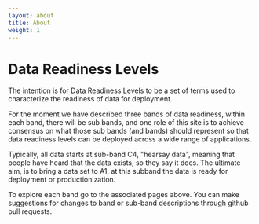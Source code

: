 ```yaml
---
layout: about
title: About
weight: 1
---
```


# Data Readiness Levels

The intention is for Data Readiness Levels to be a set of terms used to characterize the
readiness of data for deployment.

For the moment we have described three bands of data readiness, within
each band, there will be sub bands, and one role of this site is to
achieve consensus on what those sub bands (and bands) should represent
so that data readiness levels can be deployed across a wide range of
applications.

Typically, all data starts at sub-band C4, "hearsay data", meaning
that people have heard that the data exists, so they say it does. The
ultimate aim, is to bring a data set to A1, at this subband the data
is ready for deployment or productionization. 

To explore each band go to the associated pages above. You can make
suggestions for changes to band or sub-band descriptions through github pull requests. 
